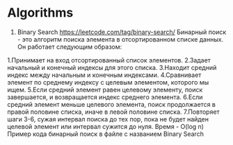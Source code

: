 # Algorithms


1. Binary Search
https://leetcode.com/tag/binary-search/
Бинарный поиск - это алгоритм поиска элемента в отсортированном списке данных. Он работает следующим образом:

1.Принимает на вход отсортированный список элементов.
2.Задает начальный и конечный индексы для этого списка.
3.Находит средний индекс между начальным и конечным индексами.
4.Сравнивает элемент по среднему индексу с целевым элементом, которого мы ищем.
5.Если средний элемент равен целевому элементу, поиск завершается, и возвращается индекс среднего элемента.
6.Если средний элемент меньше целевого элемента, поиск продолжается в правой половине списка, иначе в левой половине списка.
7.Повторяет шаги 3-6, сужая интервал поиска до тех пор, пока не будет найден целевой элемент или интервал сужится до нуля.
            Время - O(log n)
Пример кода бинарный поиск в файле с названием Binary Search
